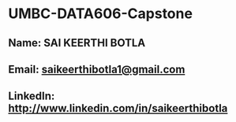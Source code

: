# UMBC-DATA606-Capstone
## Name: SAI KEERTHI BOTLA
## Email: saikeerthibotla1@gmail.com
## LinkedIn: http://www.linkedin.com/in/saikeerthibotla
